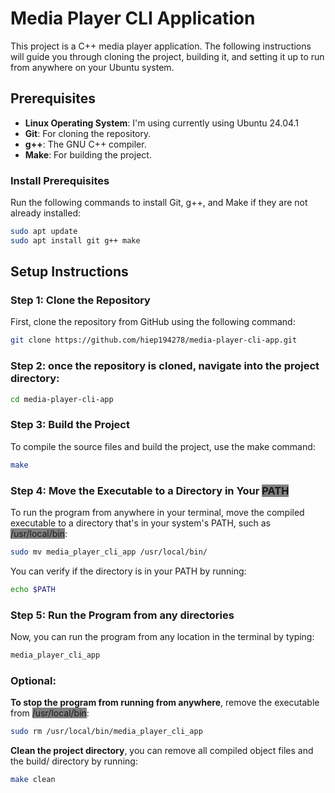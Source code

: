 # Media Player CLI Application

This project is a C++ media player application. The following instructions will guide you through cloning the project, building it, and setting it up to run from anywhere on your Ubuntu system.

## Prerequisites

- **Linux Operating System**: I'm using currently using Ubuntu 24.04.1
- **Git**: For cloning the repository.
- **g++**: The GNU C++ compiler.
- **Make**: For building the project.

### Install Prerequisites 

Run the following commands to install Git, g++, and Make if they are not already installed:

```bash
sudo apt update
sudo apt install git g++ make
```

## Setup Instructions

### Step 1: Clone the Repository

First, clone the repository from GitHub using the following command:

```bash
git clone https://github.com/hiep194278/media-player-cli-app.git
```

### Step 2: once the repository is cloned, navigate into the project directory:

```bash
cd media-player-cli-app
```
### Step 3: Build the Project

To compile the source files and build the project, use the make command:

```bash
make
```

### Step 4: Move the Executable to a Directory in Your <span style="background-color:grey">PATH</span>

To run the program from anywhere in your terminal, move the compiled executable to a directory that's in your system's PATH, such as <span style="background-color:grey">/usr/local/bin</span>:

```bash
sudo mv media_player_cli_app /usr/local/bin/
```

You can verify if the directory is in your PATH by running:

```bash
echo $PATH
```

### Step 5: Run the Program from any directories

Now, you can run the program from any location in the terminal by typing:

```bash
media_player_cli_app
```

### Optional: 
**To stop the program from running from anywhere**, remove the executable from <span style="background-color:grey">/usr/local/bin</span>:

```bash
sudo rm /usr/local/bin/media_player_cli_app
```

**Clean the project directory**, you can remove all compiled object files and the build/ directory by running:

```bash
make clean
```